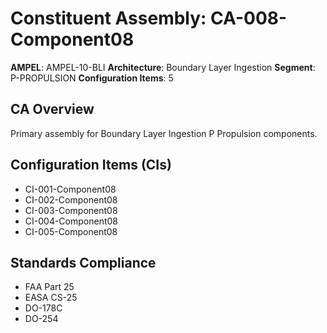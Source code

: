# Constituent Assembly: CA-008-Component08

**AMPEL**: AMPEL-10-BLI
**Architecture**: Boundary Layer Ingestion
**Segment**: P-PROPULSION
**Configuration Items**: 5

## CA Overview
Primary assembly for Boundary Layer Ingestion P Propulsion components.

## Configuration Items (CIs)
- CI-001-Component08
- CI-002-Component08
- CI-003-Component08
- CI-004-Component08
- CI-005-Component08

## Standards Compliance
- FAA Part 25
- EASA CS-25
- DO-178C
- DO-254
